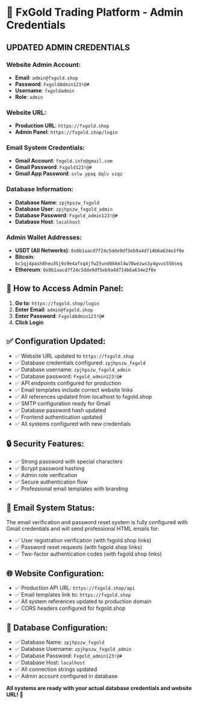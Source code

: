 # 🔐 FxGold Trading Platform - Admin Credentials

## **UPDATED ADMIN CREDENTIALS**

### **Website Admin Account:**
- **Email**: `admin@fxgold.shop`
- **Password**: `FxgoldAdmin123!@#`
- **Username**: `fxgoldadmin`
- **Role**: `admin`

### **Website URL:**
- **Production URL**: `https://fxgold.shop`
- **Admin Panel**: `https://fxgold.shop/login`

### **Email System Credentials:**
- **Gmail Account**: `fxgold.info@gmail.com`
- **Gmail Password**: `Fxgold123!@#`
- **Gmail App Password**: `svlw ypaq dqlv vzqz`

### **Database Information:**
- **Database Name**: `zpjhpszw_fxgold`
- **Database User**: `zpjhpszw_fxgold_admin`
- **Database Password**: `Fxgold_admin123!@#`
- **Database Host**: `localhost`

### **Admin Wallet Addresses:**
- **USDT (All Networks)**: `0x0b1aacd7f24c5dde9df5eb9a4d714b6a634e2f0e`
- **Bitcoin**: `bc1qj4pash8heu35j9s9e4afsq4jfw25und9kkml4w70wezwx3y4gvus558seq`
- **Ethereum**: `0x0b1aacd7f24c5dde9df5eb9a4d714b6a634e2f0e`

## 🚀 **How to Access Admin Panel:**

1. **Go to**: `https://fxgold.shop/login`
2. **Enter Email**: `admin@fxgold.shop`
3. **Enter Password**: `FxgoldAdmin123!@#`
4. **Click Login**

## ✅ **Configuration Updated:**

- ✅ Website URL updated to `https://fxgold.shop`
- ✅ Database credentials configured: `zpjhpszw_fxgold`
- ✅ Database username: `zpjhpszw_fxgold_admin`
- ✅ Database password: `Fxgold_admin123!@#`
- ✅ API endpoints configured for production
- ✅ Email templates include correct website links
- ✅ All references updated from localhost to fxgold.shop
- ✅ SMTP configuration ready for Gmail
- ✅ Database password hash updated
- ✅ Frontend authentication updated
- ✅ All systems configured with new credentials

## 🔒 **Security Features:**

- ✅ Strong password with special characters
- ✅ Bcrypt password hashing
- ✅ Admin role verification
- ✅ Secure authentication flow
- ✅ Professional email templates with branding

## 📧 **Email System Status:**
The email verification and password reset system is fully configured with Gmail credentials and will send professional HTML emails for:
- ✅ User registration verification (with fxgold.shop links)
- ✅ Password reset requests (with fxgold.shop links)
- ✅ Two-factor authentication codes (with fxgold.shop links)

## 🌐 **Website Configuration:**
- ✅ Production API URL: `https://fxgold.shop/api`
- ✅ Email templates link to: `https://fxgold.shop`
- ✅ All system references updated to production domain
- ✅ CORS headers configured for fxgold.shop

## 💾 **Database Configuration:**
- ✅ Database Name: `zpjhpszw_fxgold`
- ✅ Database Username: `zpjhpszw_fxgold_admin`
- ✅ Database Password: `Fxgold_admin123!@#`
- ✅ Database Host: `localhost`
- ✅ All connection strings updated
- ✅ Admin account configured in database

**All systems are ready with your actual database credentials and website URL! 🎉**